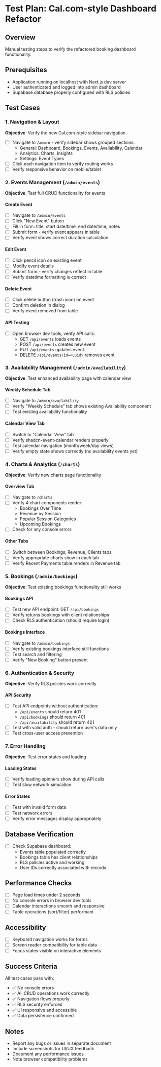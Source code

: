 # Test Plan: Cal.com-style Dashboard Refactor

## Overview
Manual testing steps to verify the refactored booking dashboard functionality.

## Prerequisites
- Application running on localhost with Next.js dev server
- User authenticated and logged into admin dashboard
- Supabase database properly configured with RLS policies

## Test Cases

### 1. Navigation & Layout
**Objective**: Verify the new Cal.com-style sidebar navigation
- [ ] Navigate to `/admin` - verify sidebar shows grouped sections:
  - General: Dashboard, Bookings, Events, Availability, Calendar  
  - Analytics: Charts, Insights
  - Settings: Event Types
- [ ] Click each navigation item to verify routing works
- [ ] Verify responsive behavior on mobile/tablet

### 2. Events Management (`/admin/events`)
**Objective**: Test full CRUD functionality for events

#### Create Event
- [ ] Navigate to `/admin/events`
- [ ] Click "New Event" button
- [ ] Fill in form: title, start date/time, end date/time, notes
- [ ] Submit form - verify event appears in table
- [ ] Verify event shows correct duration calculation

#### Edit Event  
- [ ] Click pencil icon on existing event
- [ ] Modify event details
- [ ] Submit form - verify changes reflect in table
- [ ] Verify datetime formatting is correct

#### Delete Event
- [ ] Click delete button (trash icon) on event
- [ ] Confirm deletion in dialog
- [ ] Verify event removed from table

#### API Testing
- [ ] Open browser dev tools, verify API calls:
  - GET `/api/events` loads events
  - POST `/api/events` creates new event
  - PUT `/api/events` updates event  
  - DELETE `/api/events?id=<uuid>` removes event

### 3. Availability Management (`/admin/availability`)
**Objective**: Test enhanced availability page with calendar view

#### Weekly Schedule Tab
- [ ] Navigate to `/admin/availability`
- [ ] Verify "Weekly Schedule" tab shows existing Availability component
- [ ] Test existing availability functionality

#### Calendar View Tab  
- [ ] Switch to "Calendar View" tab
- [ ] Verify shadcn-event-calendar renders properly
- [ ] Test calendar navigation (month/week/day views)
- [ ] Verify empty state shows correctly (no availability events yet)

### 4. Charts & Analytics (`/charts`)
**Objective**: Verify new charts page functionality

#### Overview Tab
- [ ] Navigate to `/charts`  
- [ ] Verify 4 chart components render:
  - Bookings Over Time
  - Revenue by Session
  - Popular Session Categories  
  - Upcoming Bookings
- [ ] Check for any console errors

#### Other Tabs
- [ ] Switch between Bookings, Revenue, Clients tabs
- [ ] Verify appropriate charts show in each tab
- [ ] Verify Recent Payments table renders in Revenue tab

### 5. Bookings (`/admin/bookings`)
**Objective**: Test existing bookings functionality still works

#### Bookings API
- [ ] Test new API endpoint: GET `/api/bookings`
- [ ] Verify returns bookings with client relationships
- [ ] Check RLS authentication (should require login)

#### Bookings Interface
- [ ] Navigate to `/admin/bookings`
- [ ] Verify existing bookings interface still functions
- [ ] Test search and filtering
- [ ] Verify "New Booking" button present

### 6. Authentication & Security
**Objective**: Verify RLS policies work correctly

#### API Security
- [ ] Test API endpoints without authentication:
  - `/api/events` should return 401
  - `/api/bookings` should return 401  
  - `/api/availability` should return 401
- [ ] Test with valid auth - should return user's data only
- [ ] Test cross-user access prevention

### 7. Error Handling
**Objective**: Test error states and loading

#### Loading States
- [ ] Verify loading spinners show during API calls
- [ ] Test slow network simulation

#### Error States  
- [ ] Test with invalid form data
- [ ] Test network errors
- [ ] Verify error messages display appropriately

## Database Verification
- [ ] Check Supabase dashboard:
  - Events table populated correctly
  - Bookings table has client relationships
  - RLS policies active and working
  - User IDs correctly associated with records

## Performance Checks
- [ ] Page load times under 2 seconds
- [ ] No console errors in browser dev tools
- [ ] Calendar interactions smooth and responsive
- [ ] Table operations (sort/filter) performant

## Accessibility
- [ ] Keyboard navigation works for forms
- [ ] Screen reader compatibility for table data
- [ ] Focus states visible on interactive elements

## Success Criteria
All test cases pass with:
- ✅ No console errors
- ✅ All CRUD operations work correctly  
- ✅ Navigation flows properly
- ✅ RLS security enforced
- ✅ UI responsive and accessible
- ✅ Data persistence confirmed

## Notes
- Report any bugs or issues in separate document
- Include screenshots for UI/UX feedback  
- Document any performance issues
- Note browser compatibility problems